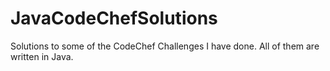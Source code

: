 # JavaCodeChefSolutions
Solutions to some of the CodeChef Challenges I have done. All of them are written in Java.
